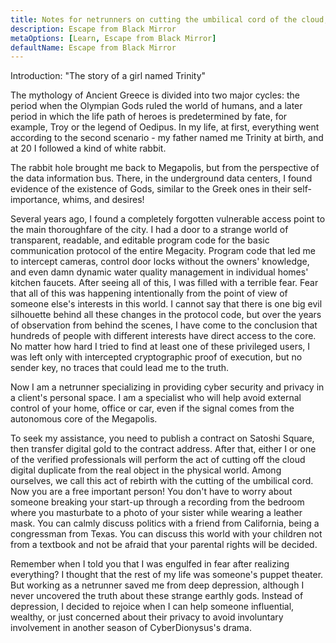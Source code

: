 ```yaml
---
title: Notes for netrunners on cutting the umbilical cord of the cloud, part 1
description: Escape from Black Mirror
metaOptions: [Learn, Escape from Black Mirror]
defaultName: Escape from Black Mirror
---
```


<RoboAcademyText fWeight="500">
  Introduction: "The story of a girl named Trinity"
</RoboAcademyText>

The mythology of Ancient Greece is divided into two major cycles: the period when the Olympian Gods ruled the world of humans, and a later period in which the life path of heroes is predetermined by fate, for example, Troy or the legend of Oedipus. In my life, at first, everything went according to the second scenario - my father named me Trinity at birth, and at 20 I followed a kind of white rabbit.

<LessonImages imageClasses="mb"  src='escape-from-black-mirror/Olympus_Troy_The_Tales_of_Oedipus.png' alt="Olympus Troy The Tales of Oedipus" />

The rabbit hole brought me back to Megapolis, but from the perspective of the data information bus. There, in the underground data centers, I found evidence of the existence of Gods, similar to the Greek ones in their self-importance, whims, and desires!

<LessonImages imageClasses="mb"  src='escape-from-black-mirror/Gods-datacenter.png' alt="Gods datacenter" />

Several years ago, I found a completely forgotten vulnerable access point to the main thoroughfare of the city. I had a door to a strange world of transparent, readable, and editable program code for the basic communication protocol of the entire Megacity. Program code that led me to intercept cameras, control door locks without the owners' knowledge, and even damn dynamic water quality management in individual homes' kitchen faucets. After seeing all of this, I was filled with a terrible fear. Fear that all of this was happening intentionally from the point of view of someone else's interests in this world. I cannot say that there is one big evil silhouette behind all these changes in the protocol code, but over the years of observation from behind the scenes, I have come to the conclusion that hundreds of people with different interests have direct access to the core. No matter how hard I tried to find at least one of these privileged users, I was left only with intercepted cryptographic proof of execution, but no sender key, no traces that could lead me to the truth.

<LessonImages imageClasses="mb"  src='escape-from-black-mirror/hacking.png' alt="Gods hackers stayed in circle" />


Now I am a netrunner specializing in providing cyber security and privacy in a client's personal space. I am a specialist who will help avoid external control of your home, office or car, even if the signal comes from the autonomous core of the Megapolis.


<LessonImages imageClasses="mb"  src='escape-from-black-mirror/Trinnity.png' alt="Trinity in underground datacenter" />

To seek my assistance, you need to publish a contract on Satoshi Square, then transfer digital gold to the contract address. After that, either I or one of the verified professionals will perform the act of cutting off the cloud digital duplicate from the real object in the physical world. Among ourselves, we call this act of rebirth with the cutting of the umbilical cord. Now you are a free important person! You don't have to worry about someone breaking your start-up through a recording from the bedroom where you masturbate to a photo of your sister while wearing a leather mask. You can calmly discuss politics with a friend from California, being a congressman from Texas. You can discuss this world with your children not from a textbook and not be afraid that your parental rights will be decided.

Remember when I told you that I was engulfed in fear after realizing everything? I thought that the rest of my life was someone's puppet theater. But working as a netrunner saved me from deep depression, although I never uncovered the truth about these strange earthly gods. Instead of depression, I decided to rejoice when I can help someone influential, wealthy, or just concerned about their privacy to avoid involuntary involvement in another season of CyberDionysus's drama.